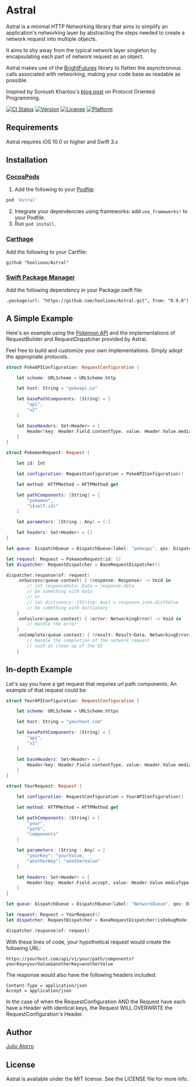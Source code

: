 # Astral
Astral is a minimal HTTP Networking library that aims to simplify an application's networking layer by abstracting
the steps needed to create a network request into multiple objects.

It aims to shy away from the typical network layer singleton by encapsulating each part of network request as an object.

Astral makes use of the [BrightFutures](https://github.com/Thomvis/BrightFutures) library to flatten the asynchronous calls
associated with networking, making your code base as readable as possible.

Inspired by Soroush Khanlou's [blog post](http://khanlou.com/2016/05/protocol-oriented-programming/) on Protocol Oriented 
Programming.

[![CI Status](http://img.shields.io/travis/hooliooo/Astral.svg?style=flat)](https://travis-ci.org/hooliooo/Astral)
[![Version](https://img.shields.io/cocoapods/v/Astral.svg?style=flat)](http://cocoapods.org/pods/Astral)
[![License](https://img.shields.io/cocoapods/l/Astral.svg?style=flat)](http://cocoapods.org/pods/Astral)
[![Platform](https://img.shields.io/cocoapods/p/Astral.svg?style=flat)](http://cocoapods.org/pods/Astral)

## Requirements

Astral requires iOS 10.0 or higher and Swift 3.x

## Installation
### [CocoaPods](http://cocoapods.org/)

1. Add the following to your [Podfile](http://guides.cocoapods.org/using/the-podfile.html):

```ruby
pod 'Astral'
```
2. Integrate your dependencies using frameworks: add `use_frameworks!` to your Podfile. 
3. Run `pod install`.

### [Carthage](https://github.com/Carthage/Carthage)

Add the following to your Cartfile:
```
github "hooliooo/Astral"
```

### [Swift Package Manager](https://swift.org/package-manager/)

Add the following  dependency in your Package.swift file:
```
.package(url: "https://github.com/hooliooo/Astral.git", from: "0.9.0")
```

## A Simple Example
Here's an example using the [Pokemon API](http://pokeapi.co) and the implementations of RequestBuilder and RequestDispatcher
provided by Astral.

Feel free to build and customize your own implementations. Simply adopt the appropriate protocols.

```swift
struct PokeAPIConfiguration: RequestConfiguration {

    let scheme: URLScheme = URLScheme.http

    let host: String = "pokeapi.co"

    let basePathComponents: [String] = [
        "api",
        "v2"
    ]

    let baseHeaders: Set<Header> = [
        Header(key: Header.Field.contentType, value: Header.Value.mediaType(MediaType.applicationJSON))
    ]
}
```

```swift
struct PokemonRequest: Request {

    let id: Int

    let configuration: RequestConfiguration = PokeAPIConfiguration()

    let method: HTTPMethod = HTTPMethod.get

    let pathComponents: [String] = [
        "pokemon",
        "\(self.id)"
    ]

    let parameters: [String : Any] = [:]

    let headers: Set<Header> = []
}
```

```swift
let queue: DispatchQueue = DispatchQueue(label: "pokeapi", qos: DispatchQoS.utility, attributes: [DispatchQueue.Attributes.concurrent])

let request: Request = PokemonRequest(id: 1)
let dispatcher: RequestDispatcher = BaseRequestDispatcher()

dispatcher.response(of: request)
    .onSuccess(queue.context) { (response: Response) -> Void in
        // let responseData: Data = response.data
        // Do something with data
        // or
        // let dictionary: [String: Any] = response.json.dictValue
        // Do something with dictionary
    }
    .onFailure(queue.context) { (error: NetworkingError) -> Void in
        // Handle the error
    }
    .onComplete(queue.context) { (result: Result<Data, NetworkingError>) -> Void in
        // Handle the completion of the network request
        // such as clean up of the UI
    }
```

## In-depth Example
Let's say you have a get request that requires url path components. An example of that request could be:

```swift
struct YourAPIConfiguration: RequestConfiguration {

    let scheme: URLScheme = URLScheme.https

    let host: String = "yourhost.com"

    let basePathComponents: [String] = [
        "api",
        "v1"
    ]

    let baseHeaders: Set<Header> = [
        Header(key: Header.Field.contentType, value: Header.Value.mediaType(MediaType.applicationJSON))
    ]
}
```

```swift
struct YourRequest: Request {

    let configuration: RequestConfiguration = YourAPIConfiguration()

    let method: HTTPMethod = HTTPMethod.get

    let pathComponents: [String] = [
        "your",
        "path",
        "components"
    ]

    let parameters: [String : Any] = [
        "yourKey": "yourValue,
        "anotherKey": "anotherValue"
    ]

    let headers: Set<Header> = [
        Header(key: Header.Field.accept, value: Header.Value.mediaType(MediaType.applicationJSON))
    ]
}
```

```swift
let queue: DispatchQueue = DispatchQueue(label: "NetworkQueue", qos: DispatchQoS.utility, attributes: [DispatchQueue.Attributes.concurrent])

let request: Request = YourRequest()
let dispatcher: RequestDispatcher = BaseRequestDispatcher(isDebugMode: true)

dispatcher.response(of: request)
```

With these lines of code, your hypothetical request would create the following URL:

```
https://yourhost.com/api/v1/your/path/components?yourKey=yourValue&anotherKey=anotherValue
```

The response would also have the following headers included:
```
Content-Type = application/json
Accept = application/json
```

In the case of when the RequestConfiguration AND the Request have each have a Header with identical keys, the Request WILL OVERWRITE the RequestConfiguration's Header.



## Author

[Julio Alorro](https://twitter.com/Hooliooo)

## License

Astral is available under the MIT license. See the LICENSE file for more info.
